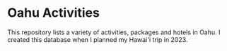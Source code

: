 # Oahu Activities

This repository lists a variety of activities, packages and hotels in Oahu. I created this database when I planned my Hawai'i trip in 2023.
